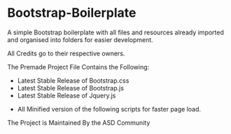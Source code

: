 # Bootstrap-Boilerplate
A simple Bootstrap boilerplate with all files and resources already imported and organised into folders for easier development. 

All Credits go to their respective owners.

The Premade Project File Contains the Following:
  - Latest Stable Release of Bootstrap.css
  - Latest Stable Release of Bootstrap.js
  - Latest Stable Release of Jquery.js
  + All Minified version of the following scripts for faster page load.
  
The Project is Maintained By the ASD Community
